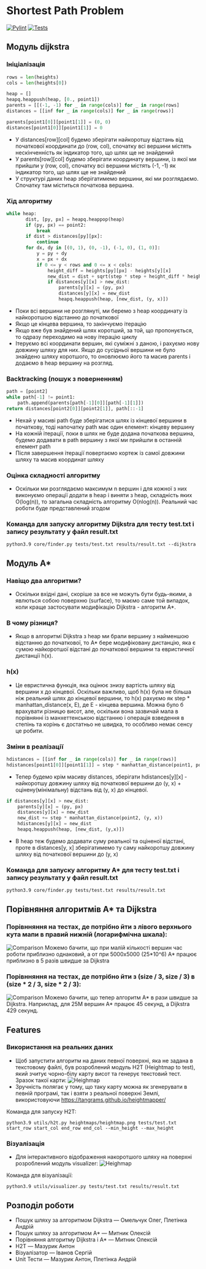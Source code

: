 # Shortest Path Problem

[![Pylint](https://github.com/amytnyk/shortestpathfinder/actions/workflows/pylint.yml/badge.svg)](https://github.com/amytnyk/shortestpathfinder/actions/workflows/pylint.yml)
[![Tests](https://github.com/amytnyk/shortestpathfinder/actions/workflows/tests.yml/badge.svg)](https://github.com/amytnyk/shortestpathfinder/actions/workflows/tests.yml)

## Модуль dijkstra
### Ініціалізація
```python:core/dijkstra.py [16-26]
rows = len(heights)
cols = len(heights[0])

heap = []
heapq.heappush(heap, [0., point1])
parents = [[(-1, -1) for _ in range(cols)] for _ in range(rows]
distances = [[inf for _ in range(cols)] for _ in range(rows)]

parents[point1[0]][point1[1]] = (0, 0)
distances[point1[0]][point1[1]] = 0
```
* У distances[row][col] будемо зберігати найкоротшу відстань від початкової координати до (row, col), спочатку всі вершини містять нескінченність як індикатор того, що шлях ще не знайдений
* У parents[row][col] будемо зберігати координату вершини, із якої ми прийшли у (row, col), спочатку всі вершини містять (-1, -1) як індикатор того, що шлях ще не знайдений
* У структурі даних heap зберігатимемо вершини, які ми розглядаємо. Спочатку там міститься початкова вершина.
### Хід алгоритму
```python:core/dijkstra.py [28-43]
while heap:
       dist, [py, px] = heapq.heappop(heap)
       if (py, px) == point2:
           break
       if dist > distances[py][px]:
           continue
       for dx, dy in [(0, 1), (0, -1), (-1, 0), (1, 0)]:
           y = py + dy
           x = px + dx
           if 0 <= y < rows and 0 <= x < cols:
               height_diff = heights[py][px] - heights[y][x]
               new_dist = dist + sqrt(step * step + height_diff * height_diff)
               if distances[y][x] > new_dist:
                   parents[y][x] = (py, px)
                   distances[y][x] = new_dist
                   heapq.heappush(heap, [new_dist, (y, x)])
```
* Поки всі вершини не розглянуті, ми беремо з heap координату із найкоротшою відстанню до початкової
* Якщо це кінцева вершина, то закінчуємо ітерацію
* Якщо вже був знайдений шлях коротший, за той, що пропонується, то одразу переходимо на нову ітерацію циклу
* Ітеруємо всі координати вершин, які суміжні з даною, і рахуємо нову довжину шляху для них. Якщо до сусідньої вершини не було знайдено шляху коротшого, то оновлюємо його та масив parents і додаємо в heap вершину на розгляд.
### Backtracking (пошук з поверненням)
```python:core/dijkstra.py [45-48]
path = [point2]
while path[-1] != point1:
    path.append(parents[path[-1][0]][path[-1][1]])
return distances[point2[0]][point2[1]], path[::-1]
```
* Нехай у масиві path буде зберігатися шлях із кінцевої вершини в початкову, тоді напочатку path має один елемент: кінцеву вершину
* На кожній ітерації, поки в шлях не буде додана початкова вершина, будемо додавати в path вершину з якої ми прийшли в останній елемент path
* Після завершення ітерації повертаємо кортеж із самої довжини шляху та масив координат шляху
### Оцінка складності алгоритму
* Оскільки ми розглядаємо максимум n вершин і для кожної з них виконуємо операції додати в heap і виняти з heap, складність яких O(log(n)), то загальна складність алгоритму O(nlog(n)). Реальний час роботи буде представлений згодом
### Команда для запуску алгоритму Dijkstra для тесту test.txt і запису результату у файл result.txt
```
python3.9 core/finder.py tests/test.txt results/result.txt --dijkstra
```
## Модуль A*
### Навіщо два алгоритми?
* Оскільки вхідні дані, скоріше за все не можуть бути будь-якими, а явлються собою поверхню (surface), то маємо саме той випадок, коли краще застосувати модифікацію Dijkstra - алгоритм A\*.
### В чому різниця?
* Якщо в алгоритмі Dijkstra з heap ми брали вершину з найменшою відстанню до початкової, то A\* бере модифіковану дистанцію, яка є сумою найкоротшої відстані до початкової вершини та евристичної дистанції h(x).
### h(x)
* Це евристична функція, яка оцінює знизу вартість шляху від вершини x до кінцевої. Оскільки важливо, щоб h(x) була не більша ніж реальний шлях до кінцевої вершини, то h(x) рахуємо як step * manhattan_distance(x, E), де E - кінцева вершина. Можна було б врахувати різницю висот, але, оскільки вона зазвичай мала в порівнянні із манхеттенською відстанню і операція взведення в степінь та корінь є достатньо не швидка, то особливо немає сенсу це робити.
### Зміни в реалізації
```python:core/a_star.py
hdistances = [[inf for _ in range(cols)] for _ in range(rows)]
hdistances[point1[0]][point1[1]] = step * manhattan_distance(point1, point2)
```
* Тепер будемо крім масиву distances, зберігати hdistances[y][x] - найкоротшу довжину шляху від початкової вершини до (y, x) + оцінену(мінімальну) відстань від (y, x) до кінцевої.
```python:core/a_star.py
if distances[y][x] > new_dist:
    parents[y][x] = (py, px)
    distances[y][x] = new_dist
    new_dist += step * manhattan_distance(point2, (y, x))
    hdistances[y][x] = new_dist
    heapq.heappush(heap, [new_dist, (y,x)])
```
* В heap теж будемо додавати суму реальної та оціненої відстані, проте в distances[y, x] зберігатимемо ту саму найкоротшу довжину шляху від початкової вершини до (y, x)
### Команда для запуску алгоритму A* для тесту test.txt і запису результату у файл result.txt
```
python3.9 core/finder.py tests/test.txt results/result.txt
```
## Порівняння алгоритмів A* та Dijkstra
### Порівнняння на тестах, де потрібно йти з лівого верхнього кута мапи в правий нижній (логарифмічна шкала):
![Comparison](./assets/comparison.png)
Можемо бачити, що при малій кількості вершин час роботи приблизно однаковий, а от при 5000x5000 (25*10^6) A\* працює приблизно в 5 разів швидше за Dijkstra
### Порівнняння на тестах, де потрібно йти з (size / 3, size / 3) в (size * 2 / 3, size * 2 / 3):
![Comparison](./assets/comparison2.png)
Можемо бачити, що тепер алгоритм A* в рази швидше за Dijkstra. Наприклад, для 25M вершин A* працює 45 секунд, а Dijkstra 429 секунд.

## Features
### Використання на реальних даних
* Щоб запустити алгоритм на даних певної поверхні, яка не задана в текстовому файлі, був розроблений модуль H2T (Heightmap to test), який зчитує чорно-білу карту висот та генерує текстовий тест. Зразок такої карти:
![Heighmap](./assets/map1.png)
* Зручність полягає у тому, що таку карту можна як згенерувати в певній програмі, так і взяти з реальної поверхні Землі, використовуючи https://tangrams.github.io/heightmapper/

Команда для запуску H2T:
```
python3.9 utils/h2t.py heightmaps/heightmap.png tests/test.txt start_row start_col end_row end_col --min_height --max_height
```
### Візуалізація
* Для інтерактивного відображення накоротшого шляху на поверхні розроблений модуль visualizer:
![Heighmap](./assets/map3d.png)

Команда для візуалізації:
```
python3.9 utils/visualizer.py tests/test.txt results/result.txt
```

## Розподіл роботи
* Пошук шляху за алгоритмом Dijkstra — Омельчук Олег, Плетінка Андрій
* Пошук шляху за алгоритмом A* — Митник Олексій
* Порівняння алгоритму Dijkstra і A* — Митник Олексій 
* H2T — Мазурик Антон
* Візуалізатор — Іванов Сергій
* Unit Тести — Мазурик Антон, Плетінка Андрій
